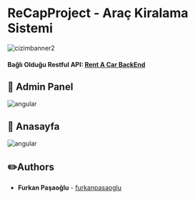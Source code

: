 # ReCapProject - Araç Kiralama Sistemi
![cizimbanner2](https://raw.githubusercontent.com/furkanpasaoglu/githubImages/main/Yaz%C4%B1l%C4%B1m%20Geli%C5%9Ftirici%20Yeti%C5%9Ftirme%20kamp%C4%B1.png) 

#### Bağlı Olduğu Restful API: [Rent A Car BackEnd](https://github.com/furkanpasaoglu/ReCapProject "Rent A Car BackEnd")

## :pushpin: Admin Panel
![angular](https://raw.githubusercontent.com/furkanpasaoglu/githubImages/main/adminpanel.gif)

## :pushpin: Anasayfa
![angular](https://raw.githubusercontent.com/furkanpasaoglu/githubImages/main/anasayfa.gif)

## :pencil2:Authors
* **Furkan Paşaoğlu** - [furkanpasaoglu](https://github.com/furkanpasaoglu)


